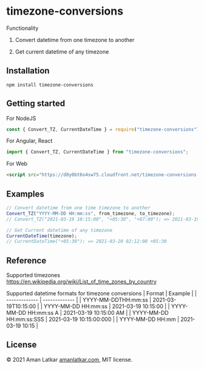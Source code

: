# timezone-conversions

Functionality

1. Convert datetime from one timezone to another

2. Get current datetime of any timezone

## Installation

`npm install timezone-conversions`

## Getting started

For NodeJS

```javascript
const { Convert_TZ, CurrentDateTime } = require("timezone-conversions");
```

For Angular, React

```javascript
import { Convert_TZ, CurrentDateTime } from "timezone-conversions";
```

For Web

```html
<script src="https://d8y0bt6o4sw75.cloudfront.net/timezone-conversions.js"></script>
```

## Examples

```javascript
// Convert datetime from one time timezone to another
Convert_TZ("YYYY-MM-DD HH:mm:ss", from_timezone, to_timezone);
// Convert_TZ("2021-03-19 10:15:00", "+05:30", "+07:00"); => 2021-03-19 11:45:00 +07:00

// Get Current datetime of any timezone
CurrentDateTime(timezone);
// CurrentDateTime("+05:30"); => 2021-03-20 02:12:00 +05:30
```

## Reference

Supported timezones https://en.wikipedia.org/wiki/List_of_time_zones_by_country

Supported datetime formats for timezone conversions
| Format | Example |
| ------------- | ------------- |
| YYYY-MM-DDTHH:mm:ss | 2021-03-19T10:15:00 |
| YYYY-MM-DD HH:mm:ss | 2021-03-19 10:15:00 |
| YYYY-MM-DD HH:mm:ss A | 2021-03-19 10:15:00 AM |
| YYYY-MM-DD HH:mm:ss:SSS | 2021-03-19 10:15:00:000 |
| YYYY-MM-DD HH:mm | 2021-03-19 10:15 |

## License

© 2021 Aman Latkar [amanlatkar.com](https://amanlatkar.com), MIT license.
